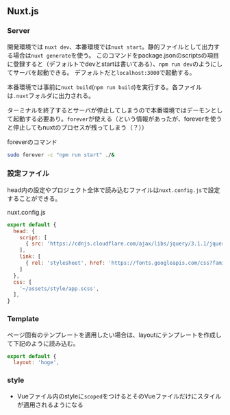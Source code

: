 ## Nuxt.js

### Server

開発環境では `nuxt dev`、本番環境では`nuxt start`。静的ファイルとして出力する場合は`nuxt generate`を使う。
このコマンドをpackage.jsonのscriptsの項目に登録すると（デフォルトでdevとstartは書いてある）、`npm run dev`のようにしてサーバを起動できる。
デフォルトだと`localhost:3000`で起動する。

本番環境では事前に`nuxt build`(`npm run build`)を実行する。各ファイルは`.nuxt`フォルダに出力される。

ターミナルを終了するとサーバが停止してしまうので本番環境ではデーモンとして起動する必要あり。`forever`が使える（という情報があったが、foreverを使うと停止してもnuxtのプロセスが残ってしまう（？））

foreverのコマンド
```bash
sudo forever -c "npm run start" ./&
```

### 設定ファイル

head内の設定やプロジェクト全体で読み込むファイルは`nuxt.config.js`で設定することができる。

nuxt.config.js
```javascript
export default {
  head: {
    script: [
      { src: 'https://cdnjs.cloudflare.com/ajax/libs/jquery/3.1.1/jquery.min.js' }
    ],
    link: [
      { rel: 'stylesheet', href: 'https://fonts.googleapis.com/css?family=Roboto&display=swap' }
    ]
  },
  css: [
    '~/assets/style/app.scss',
  ],
}
```

### Template

ページ固有のテンプレートを適用したい場合は、layoutにテンプレートを作成して下記のように読み込む。

```javascript
export default {
  layout: 'hoge',
```

### style
- Vueファイル内のstyleに`scoped`をつけるとそのVueファイルだけにスタイルが適用されるようになる
